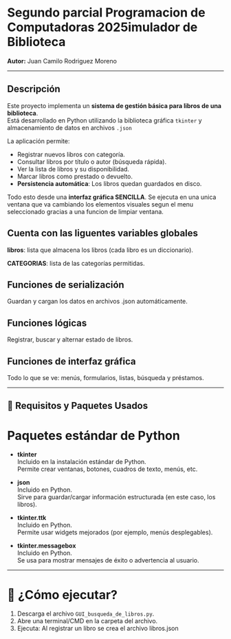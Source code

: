 #  Segundo parcial Programacion de Computadoras 2025imulador de Biblioteca 

**Autor:** Juan Camilo Rodriguez Moreno  

---

## Descripción

Este proyecto implementa un **sistema de gestión básica para libros de una biblioteca**.  
Está desarrollado en Python utilizando la biblioteca gráfica `tkinter` y almacenamiento de datos en archivos `.json`

La aplicación permite:
- Registrar nuevos libros con categoría.
- Consultar libros por título o autor (búsqueda rápida).
- Ver la lista de libros y su disponibilidad.
- Marcar libros como prestado o devuelto.
- **Persistencia automática**: Los libros quedan guardados en disco.

Todo esto desde una **interfaz gráfica SENCILLA**.
Se ejecuta en una unica ventana que va cambiando los elementos visuales segun el menu seleccionado gracias a una funcion de limpiar ventana.

## Cuenta con las liguentes variables globales 

**libros**: lista que almacena los libros (cada libro es un diccionario).

**CATEGORIAS**: lista de las categorías permitidas.

## Funciones de serialización

Guardan y cargan los datos en archivos .json automáticamente.

## Funciones lógicas

Registrar, buscar y alternar estado de libros.

## Funciones de interfaz gráfica

Todo lo que se ve: menús, formularios, listas, búsqueda y préstamos.



---

## 🧰 Requisitos y Paquetes Usados

# Paquetes estándar de Python

- **tkinter**  
  Incluido en la instalación estándar de Python.  
  Permite crear ventanas, botones, cuadros de texto, menús, etc.

- **json**  
  Incluido en Python.  
  Sirve para guardar/cargar información estructurada (en este caso, los libros).

- **tkinter.ttk**  
  Incluido en Python.  
  Permite usar widgets mejorados (por ejemplo, menús desplegables).

- **tkinter.messagebox**  
  Incluido en Python.  
  Se usa para mostrar mensajes de éxito o advertencia al usuario.

---

# 🚀 ¿Cómo ejecutar?

1. Descarga el archivo `GUI_busqueda_de_libros.py`.
2. Abre una terminal/CMD en la carpeta del archivo.
3. Ejecuta: Al registrar un libro se crea el archivo libros.json 
